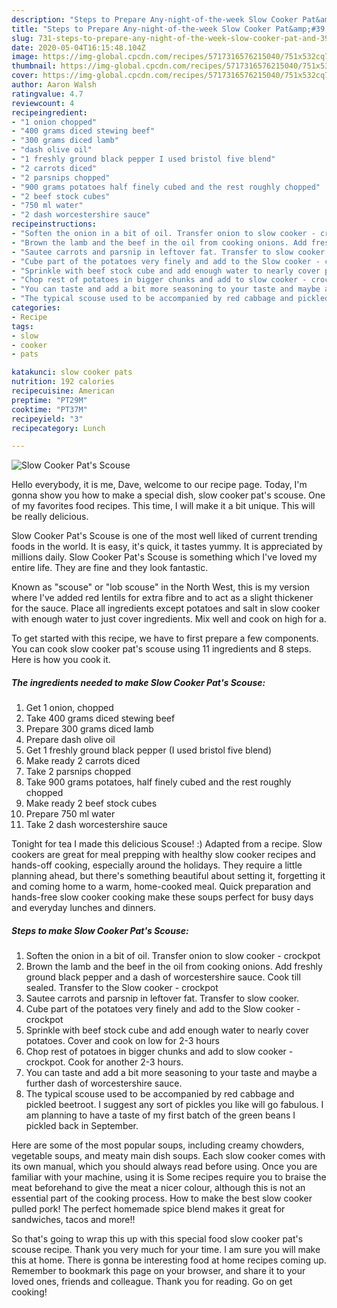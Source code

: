 ```yaml
---
description: "Steps to Prepare Any-night-of-the-week Slow Cooker Pat&amp;#39;s Scouse"
title: "Steps to Prepare Any-night-of-the-week Slow Cooker Pat&amp;#39;s Scouse"
slug: 731-steps-to-prepare-any-night-of-the-week-slow-cooker-pat-and-39-s-scouse
date: 2020-05-04T16:15:48.104Z
image: https://img-global.cpcdn.com/recipes/5717316576215040/751x532cq70/slow-cooker-pats-scouse-recipe-main-photo.jpg
thumbnail: https://img-global.cpcdn.com/recipes/5717316576215040/751x532cq70/slow-cooker-pats-scouse-recipe-main-photo.jpg
cover: https://img-global.cpcdn.com/recipes/5717316576215040/751x532cq70/slow-cooker-pats-scouse-recipe-main-photo.jpg
author: Aaron Walsh
ratingvalue: 4.7
reviewcount: 4
recipeingredient:
- "1 onion chopped"
- "400 grams diced stewing beef"
- "300 grams diced lamb"
- "dash olive oil"
- "1 freshly ground black pepper I used bristol five blend"
- "2 carrots diced"
- "2 parsnips chopped"
- "900 grams potatoes half finely cubed and the rest roughly chopped"
- "2 beef stock cubes"
- "750 ml water"
- "2 dash worcestershire sauce"
recipeinstructions:
- "Soften the onion in a bit of oil. Transfer onion to slow cooker - crockpot"
- "Brown the lamb and the beef in the oil from cooking onions. Add freshly ground black pepper and a dash of worcestershire sauce. Cook till sealed. Transfer to the Slow cooker - crockpot"
- "Sautee carrots and parsnip in leftover fat. Transfer to slow cooker."
- "Cube part of the potatoes very finely and add to the Slow cooker - crockpot"
- "Sprinkle with beef stock cube and add enough water to nearly cover potatoes. Cover and cook on low for 2-3 hours"
- "Chop rest of potatoes in bigger chunks and add to slow cooker - crockpot. Cook for another 2-3 hours."
- "You can taste and add a bit more seasoning to your taste and maybe a further dash of worcestershire sauce."
- "The typical scouse used to be accompanied by red cabbage and pickled beetroot. I suggest any sort of pickles you like will go fabulous. I am planning to have a taste of my first batch of the green beans I pickled back in September."
categories:
- Recipe
tags:
- slow
- cooker
- pats

katakunci: slow cooker pats 
nutrition: 192 calories
recipecuisine: American
preptime: "PT29M"
cooktime: "PT37M"
recipeyield: "3"
recipecategory: Lunch

---
```



![Slow Cooker Pat&#39;s Scouse](https://img-global.cpcdn.com/recipes/5717316576215040/751x532cq70/slow-cooker-pats-scouse-recipe-main-photo.jpg)

Hello everybody, it is me, Dave, welcome to our recipe page. Today, I'm gonna show you how to make a special dish, slow cooker pat&#39;s scouse. One of my favorites food recipes. This time, I will make it a bit unique. This will be really delicious.

Slow Cooker Pat&#39;s Scouse is one of the most well liked of current trending foods in the world. It is easy, it's quick, it tastes yummy. It is appreciated by millions daily. Slow Cooker Pat&#39;s Scouse is something which I've loved my entire life. They are fine and they look fantastic.

Known as &#34;scouse&#34; or &#34;lob scouse&#34; in the North West, this is my version where I&#39;ve added red lentils for extra fibre and to act as a slight thickener for the sauce. Place all ingredients except potatoes and salt in slow cooker with enough water to just cover ingredients. Mix well and cook on high for a.


To get started with this recipe, we have to first prepare a few components. You can cook slow cooker pat&#39;s scouse using 11 ingredients and 8 steps. Here is how you cook it.

<!--inarticleads1-->

##### The ingredients needed to make Slow Cooker Pat&#39;s Scouse:

1. Get 1 onion, chopped
1. Take 400 grams diced stewing beef
1. Prepare 300 grams diced lamb
1. Prepare dash olive oil
1. Get 1 freshly ground black pepper (I used bristol five blend)
1. Make ready 2 carrots diced
1. Take 2 parsnips chopped
1. Take 900 grams potatoes, half finely cubed and the rest roughly chopped
1. Make ready 2 beef stock cubes
1. Prepare 750 ml water
1. Take 2 dash worcestershire sauce


Tonight for tea I made this delicious Scouse! :) Adapted from a recipe. Slow cookers are great for meal prepping with healthy slow cooker recipes and hands-off cooking, especially around the holidays. They require a little planning ahead, but there&#39;s something beautiful about setting it, forgetting it and coming home to a warm, home-cooked meal. Quick preparation and hands-free slow cooker cooking make these soups perfect for busy days and everyday lunches and dinners. 

<!--inarticleads2-->

##### Steps to make Slow Cooker Pat&#39;s Scouse:

1. Soften the onion in a bit of oil. Transfer onion to slow cooker - crockpot
1. Brown the lamb and the beef in the oil from cooking onions. Add freshly ground black pepper and a dash of worcestershire sauce. Cook till sealed. Transfer to the Slow cooker - crockpot
1. Sautee carrots and parsnip in leftover fat. Transfer to slow cooker.
1. Cube part of the potatoes very finely and add to the Slow cooker - crockpot
1. Sprinkle with beef stock cube and add enough water to nearly cover potatoes. Cover and cook on low for 2-3 hours
1. Chop rest of potatoes in bigger chunks and add to slow cooker - crockpot. Cook for another 2-3 hours.
1. You can taste and add a bit more seasoning to your taste and maybe a further dash of worcestershire sauce.
1. The typical scouse used to be accompanied by red cabbage and pickled beetroot. I suggest any sort of pickles you like will go fabulous. I am planning to have a taste of my first batch of the green beans I pickled back in September.


Here are some of the most popular soups, including creamy chowders, vegetable soups, and meaty main dish soups. Each slow cooker comes with its own manual, which you should always read before using. Once you are familiar with your machine, using it is Some recipes require you to braise the meat beforehand to give the meat a nicer colour, although this is not an essential part of the cooking process. How to make the best slow cooker pulled pork! The perfect homemade spice blend makes it great for sandwiches, tacos and more!! 

So that's going to wrap this up with this special food slow cooker pat&#39;s scouse recipe. Thank you very much for your time. I am sure you will make this at home. There is gonna be interesting food at home recipes coming up. Remember to bookmark this page on your browser, and share it to your loved ones, friends and colleague. Thank you for reading. Go on get cooking!

